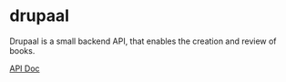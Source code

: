 # drupaal
Drupaal is a small backend API, that enables the creation and review of books.

[API Doc](https://documenter.getpostman.com/view/7686972/SzYgRuxZ?version=latest)

